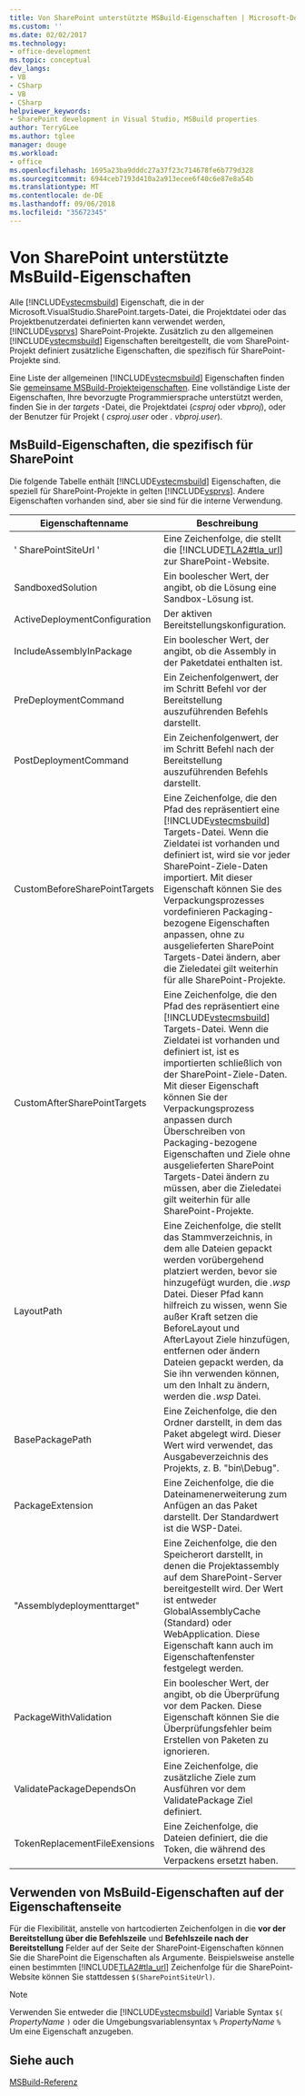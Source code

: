 ```yaml
---
title: Von SharePoint unterstützte MSBuild-Eigenschaften | Microsoft-Dokumentation
ms.custom: ''
ms.date: 02/02/2017
ms.technology:
- office-development
ms.topic: conceptual
dev_langs:
- VB
- CSharp
- VB
- CSharp
helpviewer_keywords:
- SharePoint development in Visual Studio, MSBuild properties
author: TerryGLee
ms.author: tglee
manager: douge
ms.workload:
- office
ms.openlocfilehash: 1695a23ba9dddc27a37f23c714678fe6b779d328
ms.sourcegitcommit: 6944ceb7193d410a2a913ecee6f40c6e87e8a54b
ms.translationtype: MT
ms.contentlocale: de-DE
ms.lasthandoff: 09/06/2018
ms.locfileid: "35672345"
---
```

# <a name="msbuild-properties-supported-by-sharepoint"></a>Von SharePoint unterstützte MsBuild-Eigenschaften
  Alle [!INCLUDE[vstecmsbuild](../sharepoint/includes/vstecmsbuild-md.md)] Eigenschaft, die in der Microsoft.VisualStudio.SharePoint.targets-Datei, die Projektdatei oder das Projektbenutzerdatei definierten kann verwendet werden, [!INCLUDE[vsprvs](../sharepoint/includes/vsprvs-md.md)] SharePoint-Projekte. Zusätzlich zu den allgemeinen [!INCLUDE[vstecmsbuild](../sharepoint/includes/vstecmsbuild-md.md)] Eigenschaften bereitgestellt, die vom SharePoint-Projekt definiert zusätzliche Eigenschaften, die spezifisch für SharePoint-Projekte sind.  
  
 Eine Liste der allgemeinen [!INCLUDE[vstecmsbuild](../sharepoint/includes/vstecmsbuild-md.md)] Eigenschaften finden Sie [gemeinsame MSBuild-Projekteigenschaften](http://go.microsoft.com/fwlink/?LinkID=168687). Eine vollständige Liste der Eigenschaften, Ihre bevorzugte Programmiersprache unterstützt werden, finden Sie in der *targets* -Datei, die Projektdatei (*csproj* oder *vbproj*), oder der Benutzer für Projekt ( *csproj.user* oder *. vbproj.user*).  
  
## <a name="msbuild-properties-specific-to-sharepoint"></a>MsBuild-Eigenschaften, die spezifisch für SharePoint
 Die folgende Tabelle enthält [!INCLUDE[vstecmsbuild](../sharepoint/includes/vstecmsbuild-md.md)] Eigenschaften, die speziell für SharePoint-Projekte in gelten [!INCLUDE[vsprvs](../sharepoint/includes/vsprvs-md.md)]. Andere Eigenschaften vorhanden sind, aber sie sind für die interne Verwendung.  
  
|Eigenschaftenname|Beschreibung|  
|-------------------|-----------------|  
|' SharePointSiteUrl '|Eine Zeichenfolge, die stellt die [!INCLUDE[TLA2#tla_url](../sharepoint/includes/tla2sharptla-url-md.md)] zur SharePoint-Website.|  
|SandboxedSolution|Ein boolescher Wert, der angibt, ob die Lösung eine Sandbox-Lösung ist.|  
|ActiveDeploymentConfiguration|Der aktiven Bereitstellungskonfiguration.|  
|IncludeAssemblyInPackage|Ein boolescher Wert, der angibt, ob die Assembly in der Paketdatei enthalten ist.|  
|PreDeploymentCommand|Ein Zeichenfolgenwert, der im Schritt Befehl vor der Bereitstellung auszuführenden Befehls darstellt.|  
|PostDeploymentCommand|Ein Zeichenfolgenwert, der im Schritt Befehl nach der Bereitstellung auszuführenden Befehls darstellt.|  
|CustomBeforeSharePointTargets|Eine Zeichenfolge, die den Pfad des repräsentiert eine [!INCLUDE[vstecmsbuild](../sharepoint/includes/vstecmsbuild-md.md)] Targets-Datei. Wenn die Zieldatei ist vorhanden und definiert ist, wird sie vor jeder SharePoint-Ziele-Daten importiert. Mit dieser Eigenschaft können Sie des Verpackungsprozesses vordefinieren Packaging-bezogene Eigenschaften anpassen, ohne zu ausgelieferten SharePoint Targets-Datei ändern, aber die Zieledatei gilt weiterhin für alle SharePoint-Projekte.|  
|CustomAfterSharePointTargets|Eine Zeichenfolge, die den Pfad des repräsentiert eine [!INCLUDE[vstecmsbuild](../sharepoint/includes/vstecmsbuild-md.md)] Targets-Datei. Wenn die Zieldatei ist vorhanden und definiert ist, ist es importierten schließlich von der SharePoint-Ziele-Daten. Mit dieser Eigenschaft können Sie der Verpackungsprozess anpassen durch Überschreiben von Packaging-bezogene Eigenschaften und Ziele ohne ausgelieferten SharePoint Targets-Datei ändern zu müssen, aber die Zieledatei gilt weiterhin für alle SharePoint-Projekte.|  
|LayoutPath|Eine Zeichenfolge, die stellt das Stammverzeichnis, in dem alle Dateien gepackt werden vorübergehend platziert werden, bevor sie hinzugefügt wurden, die *.wsp* Datei. Dieser Pfad kann hilfreich zu wissen, wenn Sie außer Kraft setzen die BeforeLayout und AfterLayout Ziele hinzufügen, entfernen oder ändern Dateien gepackt werden, da Sie ihn verwenden können, um den Inhalt zu ändern, werden die *.wsp* Datei.|  
|BasePackagePath|Eine Zeichenfolge, die den Ordner darstellt, in dem das Paket abgelegt wird. Dieser Wert wird verwendet, das Ausgabeverzeichnis des Projekts, z. B. "bin\Debug".|  
|PackageExtension|Eine Zeichenfolge, die die Dateinamenerweiterung zum Anfügen an das Paket darstellt. Der Standardwert ist die WSP-Datei.|  
|"Assemblydeploymenttarget"|Eine Zeichenfolge, die den Speicherort darstellt, in denen die Projektassembly auf dem SharePoint-Server bereitgestellt wird. Der Wert ist entweder GlobalAssemblyCache (Standard) oder WebApplication. Diese Eigenschaft kann auch im Eigenschaftenfenster festgelegt werden.|  
|PackageWithValidation|Ein boolescher Wert, der angibt, ob die Überprüfung vor dem Packen. Diese Eigenschaft können Sie die Überprüfungsfehler beim Erstellen von Paketen zu ignorieren.|  
|ValidatePackageDependsOn|Eine Zeichenfolge, die zusätzliche Ziele zum Ausführen vor dem ValidatePackage Ziel definiert.|  
|TokenReplacementFileExensions|Eine Zeichenfolge, die Dateien definiert, die die Token, die während des Verpackens ersetzt haben.|  
  
## <a name="use-msbuild-properties-in-the-properties-page"></a>Verwenden von MsBuild-Eigenschaften auf der Eigenschaftenseite
 Für die Flexibilität, anstelle von hartcodierten Zeichenfolgen in die **vor der Bereitstellung über die Befehlszeile** und **Befehlszeile nach der Bereitstellung** Felder auf der Seite der SharePoint-Eigenschaften können Sie die SharePoint die Eigenschaften als Argumente. Beispielsweise anstelle einen bestimmten [!INCLUDE[TLA2#tla_url](../sharepoint/includes/tla2sharptla-url-md.md)] Zeichenfolge für die SharePoint-Website können Sie stattdessen `$(SharePointSiteUrl)`.  
  
> [!NOTE]  
>  Verwenden Sie entweder die [!INCLUDE[vstecmsbuild](../sharepoint/includes/vstecmsbuild-md.md)] Variable Syntax `$(` *PropertyName* `)` oder die Umgebungsvariablensyntax `%` *PropertyName* `%` Um eine Eigenschaft anzugeben.  
  
## <a name="see-also"></a>Siehe auch
 [MSBuild-Referenz](/visualstudio/msbuild/msbuild-reference)  
  